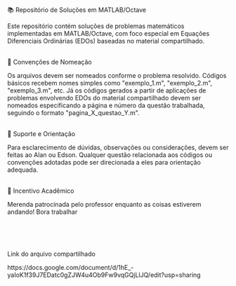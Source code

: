 <p>📚 Repositório de Soluções em MATLAB/Octave</p>
Este repositório contém soluções de problemas matemáticos implementadas em MATLAB/Octave, com foco especial em Equações Diferenciais Ordinárias (EDOs) baseadas no material compartilhado.
<br>
<br>
<p>📁 Convenções de Nomeação</p>
Os arquivos devem ser nomeados conforme o problema resolvido. Códigos básicos recebem nomes simples como "exemplo_1.m", "exemplo_2.m", "exemplo_3.m", etc. Já os códigos gerados a partir de aplicações de problemas envolvendo EDOs do material compartilhado devem ser nomeados especificando a página e número da questão trabalhada, seguindo o formato "pagina_X_questao_Y.m".
<br>
<br>
<p>👥 Suporte e Orientação</p>
Para esclarecimento de dúvidas, observações ou considerações, devem ser feitas ao Alan ou Edson. Qualquer questão relacionada aos códigos ou convenções adotadas pode ser direcionada a eles para orientação adequada.
<br>
<br>
<p>🎯 Incentivo Acadêmico</p>
Merenda patrocinada pelo professor enquanto as coisas estiverem andando! Bora trabalhar

<BR><BR><BR>
<p>Link do arquivo compartilhado</p>
https://docs.google.com/document/d/1hE_-yaIoK1f39J7EDatc0gZJW4u4Ob9Fw9vqGQjLlJQ/edit?usp=sharing

